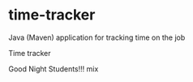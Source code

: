 # time-tracker
Java (Maven) application for tracking time on the job

Time tracker

Good Night Students!!!
mix
